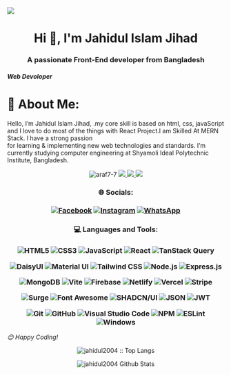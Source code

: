 <img src="https://i.ibb.co.com/jkBGzkg/jahidul-islam-jihad.jpg">
<h1 align="center">Hi 👋, I'm Jahidul Islam Jihad</h1>
<h3 align="center">A passionate Front-End developer from Bangladesh</h3>

##### Web Devoloper
# 💫 About Me:
Hello, I’m Jahidul Islam Jihad, .my core skill is based on html, css, javaScript<br>and I love to do most of the things with React Project.I am Skilled At MERN Stack. I have a strong passion<br>for learning & implementing new web technologies and standards. I’m currently studying computer engineering at Shyamoli Ideal Polytechnic Institute, Bangladesh. 

<p align="center"> <img src="https://komarev.com/ghpvc/?username=jahidul2004&label=Profile%20views&color=4DC71F&style=flat" alt="araf7-7" /> <a href="https://github.com/ryo-ma/github-profile-trophy/issues">
    <img src="https://img.shields.io/badge/Age-21-brighteen"/> 
  </a>
  <a href="https://github.com/ryo-ma/github-profile-trophy/network/members">
    <img src="https://img.shields.io/badge/Focus-Frontend-brighteen"/> 
  </a>  
  <a href="https://github.com/ryo-ma/github-profile-trophy/stargazers">
    <img src="https://img.shields.io/badge/Living-Dhaka-brighteen"/> 
  </a>
     </p>

<h3 align="center">🌐 Socials:</h3>

<h3 align="center">
    
[![Facebook](https://img.shields.io/badge/-Facebook-1A1B27?style=flat&logo=facebook&labelColor=252526)](https://www.facebook.com/share/dbMWtFD4uzSn8KqU/)
[![Instagram](https://img.shields.io/badge/-Instagram-1A1B27?style=flat&logo=instagram&labelColor=252526)](https://www.instagram.com/islam.jahidul.jihad/profilecard/?igsh=NDl5cXowY28xc2ps)
[![WhatsApp](https://img.shields.io/badge/-WhatsApp-1A1B27?style=flat&logo=whatsapp&labelColor=252526)](https://wa.me/8801787275288)

</h3>




<h3 align="center">💻 Languages and Tools:</h3>

<h3 align="center">

![HTML5](https://img.shields.io/badge/HTML5-E34F26?style=for-the-badge&logo=html5&logoColor=white)
![CSS3](https://img.shields.io/badge/CSS3-1572B6?style=for-the-badge&logo=css3&logoColor=white)
![JavaScript](https://img.shields.io/badge/JavaScript-F7DF1E?style=for-the-badge&logo=javascript&logoColor=black)
![React](https://img.shields.io/badge/React-61DAFB?style=for-the-badge&logo=react&logoColor=black)
![TanStack Query](https://img.shields.io/badge/TanStack_Query-FF4154?style=for-the-badge&logo=TanStack&logoColor=white)

![DaisyUI](https://img.shields.io/badge/DaisyUI-FF69B4?style=for-the-badge&logo=DaisyUI&logoColor=white)
![Material UI](https://img.shields.io/badge/Material_UI-0081CB?style=for-the-badge&logo=mui&logoColor=white)
![Tailwind CSS](https://img.shields.io/badge/Tailwind_CSS-38B2AC?style=for-the-badge&logo=TailwindCSS&logoColor=white)
![Node.js](https://img.shields.io/badge/Node.js-339933?style=for-the-badge&logo=Node.js&logoColor=white)
![Express.js](https://img.shields.io/badge/Express.js-000000?style=for-the-badge&logo=Express&logoColor=white)

![MongoDB](https://img.shields.io/badge/MongoDB-47A248?style=for-the-badge&logo=MongoDB&logoColor=white)
![Vite](https://img.shields.io/badge/Vite-646CFF?style=for-the-badge&logo=Vite&logoColor=white)
![Firebase](https://img.shields.io/badge/Firebase-FFCA28?style=for-the-badge&logo=Firebase&logoColor=black)
![Netlify](https://img.shields.io/badge/Netlify-00C7B7?style=for-the-badge&logo=Netlify&logoColor=white)
![Vercel](https://img.shields.io/badge/Vercel-000000?style=for-the-badge&logo=vercel&logoColor=white)
![Stripe](https://img.shields.io/badge/Stripe-008CDD?style=for-the-badge&logo=Stripe&logoColor=white)

![Surge](https://img.shields.io/badge/Surge-000000?style=for-the-badge&logo=Surge&logoColor=white)
![Font Awesome](https://img.shields.io/badge/Font_Awesome-339AF0?style=for-the-badge&logo=font-awesome&logoColor=white)
![SHADCN/UI](https://img.shields.io/badge/SHADCN_UI-000000?style=for-the-badge&logo=shadcnui&logoColor=white)
![JSON](https://img.shields.io/badge/JSON-000000?style=for-the-badge&logo=JSON&logoColor=white)
![JWT](https://img.shields.io/badge/JSON_Web_Tokens-000000?style=for-the-badge&logo=json-web-tokens&logoColor=white)

![Git](https://img.shields.io/badge/Git-F05032?style=for-the-badge&logo=git&logoColor=white)
![GitHub](https://img.shields.io/badge/GitHub-181717?style=for-the-badge&logo=github&logoColor=white)
![Visual Studio Code](https://img.shields.io/badge/VSCode-007ACC?style=for-the-badge&logo=visual-studio-code&logoColor=white)
![NPM](https://img.shields.io/badge/NPM-CB3837?style=for-the-badge&logo=npm&logoColor=white)
![ESLint](https://img.shields.io/badge/ESLint-4B32C3?style=for-the-badge&logo=eslint&logoColor=white)
![Windows](https://img.shields.io/badge/Windows-0078D6?style=for-the-badge&logo=windows&logoColor=white)


</h3>

<i>😊 Happy Coding!</i>

</div>

<div align="center">

<p align="center"><img src="https://github-readme-stats.vercel.app/api/top-langs/?username=jahidul2004&langs_count=10&title_color=7A7ADB&icon_color=2234AE&text_color=D3D3D3&bg_color=0,000000,130F40" alt="jahidul2004 :: Top Langs" /></p>

<img align="center" src="https://github-readme-stats.vercel.app/api?username=jahidul2004&show_icons=true&line_height=20&title_color=7A7ADB&icon_color=2234AE&text_color=D3D3D3&bg_color=0,000000,130F40" alt="jahidul2004 Github Stats">

</br>
